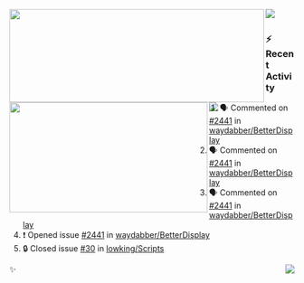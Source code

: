 <p>
  <p>
  <img align="left" width="450" height="165" src="https://github-readme-stats-git-masterrstaa-rickstaa.vercel.app/api?username=lowking&bg_color=0D1116&theme=synthwave&show_icons=true&hide_border=true&line_height=20&title_color=4E7C65&icon_color=555&show_owner=true&text_color=777&count_private=true"/>
  </p>
  <p>
  <img align="left" width="350" height="195" src="https://github-readme-stats-git-masterrstaa-rickstaa.vercel.app/api/top-langs/?layout=compact&username=lowking&bg_color=0D1116&theme=synthwave&show_icons=true&hide_border=true&line_height=20&title_color=4E7C65&icon_color=555&show_owner=true&text_color=777&hide&langs_count=4"/>
  </p>
  <p>
    <a align="left" href="https://t.me/Violettoy_bot"><img src="https://img.shields.io/badge/Telegram-%2352A4DB.svg?&style=social&logo=telegram&logoColor=white" /></a>&nbsp;&nbsp;
<!--     <img align="left" src="https://github.com/lowking/lowking/workflows/Waka%20Readme/badge.svg" />&nbsp;&nbsp; -->
    <img align="left" src="https://github.com/lowking/lowking/workflows/Activity%20Readme/badge.svg" />
  </p>
</p>

### :zap: Recent Activity

<!--START_SECTION:activity-->
1. 🗣 Commented on [#2441](https://github.com/waydabber/BetterDisplay/issues/2441#issuecomment-1852204937) in [waydabber/BetterDisplay](https://github.com/waydabber/BetterDisplay)
2. 🗣 Commented on [#2441](https://github.com/waydabber/BetterDisplay/issues/2441#issuecomment-1852025122) in [waydabber/BetterDisplay](https://github.com/waydabber/BetterDisplay)
3. 🗣 Commented on [#2441](https://github.com/waydabber/BetterDisplay/issues/2441#issuecomment-1851415042) in [waydabber/BetterDisplay](https://github.com/waydabber/BetterDisplay)
4. ❗ Opened issue [#2441](https://github.com/waydabber/BetterDisplay/issues/2441) in [waydabber/BetterDisplay](https://github.com/waydabber/BetterDisplay)
5. 🔒 Closed issue [#30](https://github.com/lowking/Scripts/issues/30) in [lowking/Scripts](https://github.com/lowking/Scripts)
<!--END_SECTION:activity-->

✨<img align="right" src="http://profile-counter.glitch.me/lowking/count.svg"/>
